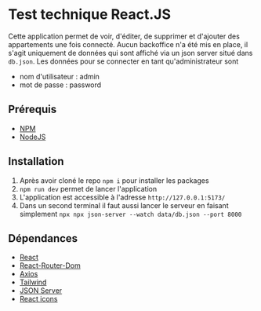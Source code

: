 # Test technique React.JS

Cette application permet de voir, d'éditer, de supprimer et d'ajouter des appartements une fois connecté.
Aucun backoffice n'a été mis en place, il s'agit uniquement de données qui sont affiché via un json server situé dans `db.json`.
Les données pour se connecter en tant qu'administrateur sont

- nom d'utilisateur : admin
- mot de passe : password

## Prérequis

- [NPM](https://www.npmjs.com/)
- [NodeJS](https://nodejs.org/en/)

## Installation

1. Après avoir cloné le repo `npm i` pour installer les packages
2. `npm run dev` permet de lancer l'application
3. L'application est accessible à l'adresse `http://127.0.0.1:5173/`
4. Dans un second terminal il faut aussi lancer le serveur en faisant simplement `npx npx json-server --watch data/db.json --port 8000`

## Dépendances

- [React](https://fr.reactjs.org/)
- [React-Router-Dom](https://v5.reactrouter.com/web/guides/quick-start)
- [Axios](https://axios-http.com/)
- [Tailwind](https://tailwindcss.com/)
- [JSON Server](https://www.npmjs.com/package/json-server)
- [React icons](https://react-icons.github.io/react-icons/)
